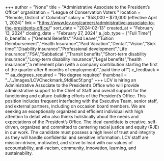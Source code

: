 +++
author = "None"
title = "Administrative Associate to the President’s Office"
organization = "League of Conservation Voters "
location = "Remote, District of Columbia"
salary = "$58,000 – $73,000 (effective April 1, 2024)"
link = "https://www.lcv.org/careers/administrative-associate-to-the-presidents-office/"
sort_date = "2024-02-13"
created_at = "February 13, 2024"
closing_date = "February 27, 2024"
a_job_type = ["Full Time"]
b_benefits = ["General Benefits","Paid Leave","Tuition Reimbursement","Health Insurance","Paid Vacation","Dental","Vision","Sick time","Disability insurance","Professional development","Life insurance","FSA","Sabbatical ","Transit benefits","Short-term disability insurance","Long-term disability insurance","Legal benefits","health insurance","a retirement plan (with a company contribution starting the first of the quarter after 6 months of employment)","paid time off"]
c_feedback = ""
aa_degrees_required = "No degree required"
thumbnail = "../../images/LCVCheckmark_9fd8ac5f.png"
+++
LCV is hiring an Administrative Associate to the President’s Office who will provide administrative support to the Chief of Staff and overall support for the functioning and culture-building efforts of the President’s Office. This position includes frequent interfacing with the Executive Team, senior staff, and external partners, including on occasion board members. We are seeking an exceptionally organized and efficient individual with high attention to detail who also thinks holistically about the needs and expectations of the President’s Office. The ideal candidate is creative, self-driven, organized and committed to centering racial justice and equity (RJE) in our work. The candidate must possess a high level of trust and integrity as they will handle confidential and sensitive information. LCV staff are mission-driven, motivated, and strive to lead with our values of accountability, anti-racism, community, innovation, learning, and sustainability. 